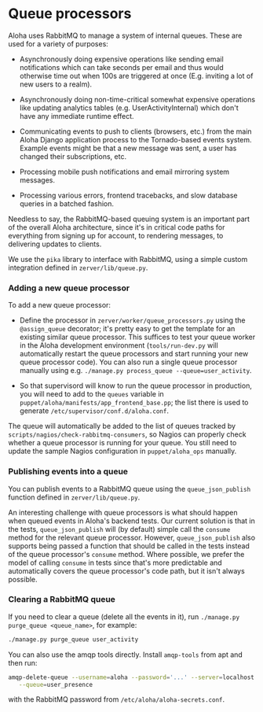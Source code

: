 # Queue processors

Aloha uses RabbitMQ to manage a system of internal queues. These are
used for a variety of purposes:

- Asynchronously doing expensive operations like sending email
  notifications which can take seconds per email and thus would
  otherwise time out when 100s are triggered at once (E.g. inviting a
  lot of new users to a realm).

- Asynchronously doing non-time-critical somewhat expensive operations
  like updating analytics tables (e.g. UserActivityInternal) which
  don't have any immediate runtime effect.

- Communicating events to push to clients (browsers, etc.) from the
  main Aloha Django application process to the Tornado-based events
  system. Example events might be that a new message was sent, a user
  has changed their subscriptions, etc.

- Processing mobile push notifications and email mirroring system
  messages.

- Processing various errors, frontend tracebacks, and slow database
  queries in a batched fashion.

Needless to say, the RabbitMQ-based queuing system is an important
part of the overall Aloha architecture, since it's in critical code
paths for everything from signing up for account, to rendering
messages, to delivering updates to clients.

We use the `pika` library to interface with RabbitMQ, using a simple
custom integration defined in `zerver/lib/queue.py`.

### Adding a new queue processor

To add a new queue processor:

- Define the processor in `zerver/worker/queue_processors.py` using
  the `@assign_queue` decorator; it's pretty easy to get the template
  for an existing similar queue processor. This suffices to test your
  queue worker in the Aloha development environment
  (`tools/run-dev.py` will automatically restart the queue processors
  and start running your new queue processor code). You can also run
  a single queue processor manually using e.g.
  `./manage.py process_queue --queue=user_activity`.

- So that supervisord will know to run the queue processor in
  production, you will need to add to the `queues` variable in
  `puppet/aloha/manifests/app_frontend_base.pp`; the list there is
  used to generate `/etc/supervisor/conf.d/aloha.conf`.

The queue will automatically be added to the list of queues tracked by
`scripts/nagios/check-rabbitmq-consumers`, so Nagios can properly
check whether a queue processor is running for your queue. You still
need to update the sample Nagios configuration in `puppet/aloha_ops`
manually.

### Publishing events into a queue

You can publish events to a RabbitMQ queue using the
`queue_json_publish` function defined in `zerver/lib/queue.py`.

An interesting challenge with queue processors is what should happen
when queued events in Aloha's backend tests. Our current solution is
that in the tests, `queue_json_publish` will (by default) simple call
the `consume` method for the relevant queue processor. However,
`queue_json_publish` also supports being passed a function that should
be called in the tests instead of the queue processor's `consume`
method. Where possible, we prefer the model of calling `consume` in
tests since that's more predictable and automatically covers the queue
processor's code path, but it isn't always possible.

### Clearing a RabbitMQ queue

If you need to clear a queue (delete all the events in it), run
`./manage.py purge_queue <queue_name>`, for example:

```bash
./manage.py purge_queue user_activity
```

You can also use the amqp tools directly. Install `amqp-tools` from
apt and then run:

```bash
amqp-delete-queue --username=aloha --password='...' --server=localhost \
   --queue=user_presence
```

with the RabbitMQ password from `/etc/aloha/aloha-secrets.conf`.
